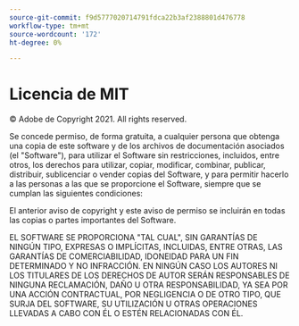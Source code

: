 ```yaml
---
source-git-commit: f9d5777020714791fdca22b3af2388801d476778
workflow-type: tm+mt
source-wordcount: '172'
ht-degree: 0%

---
```

# Licencia de MIT

© Adobe de Copyright 2021. All rights reserved.

Se concede permiso, de forma gratuita, a cualquier persona que obtenga una copia de este software y de los archivos de documentación asociados (el &quot;Software&quot;), para utilizar el Software sin restricciones, incluidos, entre otros, los derechos para utilizar, copiar, modificar, combinar, publicar, distribuir, sublicenciar o vender copias del Software, y para permitir hacerlo a las personas a las que se proporcione el Software, siempre que se cumplan las siguientes condiciones:

El anterior aviso de copyright y este aviso de permiso se incluirán en todas las copias o partes importantes del Software.

EL SOFTWARE SE PROPORCIONA &quot;TAL CUAL&quot;, SIN GARANTÍAS DE NINGÚN TIPO, EXPRESAS O IMPLÍCITAS, INCLUIDAS, ENTRE OTRAS, LAS GARANTÍAS DE COMERCIABILIDAD, IDONEIDAD PARA UN FIN DETERMINADO Y NO INFRACCIÓN. EN NINGÚN CASO LOS AUTORES NI LOS TITULARES DE LOS DERECHOS DE AUTOR SERÁN RESPONSABLES DE NINGUNA RECLAMACIÓN, DAÑO U OTRA RESPONSABILIDAD, YA SEA POR UNA ACCIÓN CONTRACTUAL, POR NEGLIGENCIA O DE OTRO TIPO, QUE SURJA DEL SOFTWARE, SU UTILIZACIÓN U OTRAS OPERACIONES LLEVADAS A CABO CON ÉL O ESTÉN RELACIONADAS CON ÉL.
